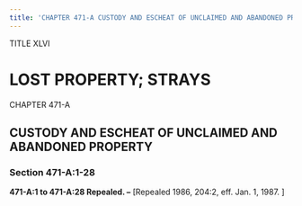 ```yaml
---
title: 'CHAPTER 471-A CUSTODY AND ESCHEAT OF UNCLAIMED AND ABANDONED PROPERTY'
---
```


TITLE XLVI
                                             
LOST PROPERTY; STRAYS
=====================

CHAPTER 471-A
                                             
CUSTODY AND ESCHEAT OF UNCLAIMED AND ABANDONED PROPERTY
-------------------------------------------------------

### Section 471-A:1-28

 **471-A:1 to 471-A:28 Repealed. –** 
                                             [Repealed 1986, 204:2, eff.
Jan. 1, 1987.
                                             ]
